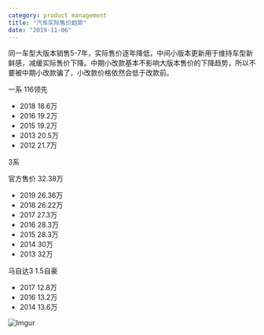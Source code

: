 ```yaml
---
category: product management
title: "汽车实际售价趋势"
date: "2019-11-06"
---
```


同一车型大版本销售5-7年，实际售价逐年降低，中间小版本更新用于维持车型新鲜感，减缓实际售价下降。中期小改款基本不影响大版本售价的下降趋势，所以不要被中期小改款骗了，小改款价格依然会低于改款前。

一系 116领先

- 2018 18.6万
- 2016 19.2万
- 2015 19.2万
- 2013 20.5万
- 2012 21.7万

3系

官方售价 32.38万

- 2019 26.36万
- 2018 26.22万
- 2017 27.3万
- 2016 28.3万
- 2015 28.3万
- 2014 30万
- 2013 32万

马自达3 1.5自豪

- 2017 12.8万
- 2016 13.2万
- 2014 13.6万

![Imgur](https://i.imgur.com/CxDVVyj.png)
